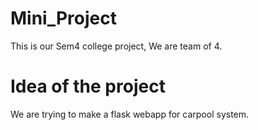 # Mini_Project

This is our Sem4 college project, We are team of 4.

# Idea of the project
We are trying to make a flask webapp for carpool system.
